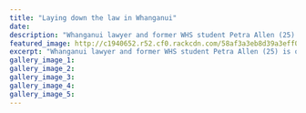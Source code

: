 ```yaml
---
title: "Laying down the law in Whanganui"
date: 
description: "Whanganui lawyer and former WHS student Petra Allen (25) is out there doing it..."
featured_image: http://c1940652.r52.cf0.rackcdn.com/58af3a3eb8d39a3eff0032f4/Petra-Allen-ex-now-lawyer-chron-24-Feb-2017.jpg
excerpt: "Whanganui lawyer and former WHS student Petra Allen (25) is out there doing it."
gallery_image_1: 
gallery_image_2: 
gallery_image_3: 
gallery_image_4: 
gallery_image_5: 
---
```

